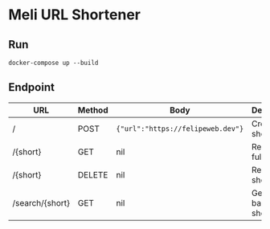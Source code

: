 # Meli URL Shortener

## Run

```
docker-compose up --build
```

## Endpoint

| URL | Method | Body | Desctiption |
|-----|--------|------|-------------|
|/|POST|`{"url":"https://felipeweb.dev"}`|Create short URL|
|/{short}|GET|nil|Redirect to full URL|
|/{short}|DELETE|nil|Remove short URL|
|/search/{short}|GET|nil|Get full URL based on short|